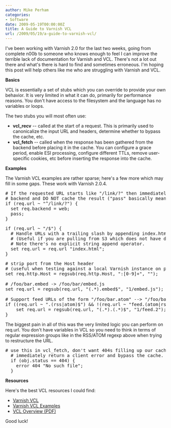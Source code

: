 ```yaml
---
author: Mike Perham
categories:
- Software
date: 2009-05-19T00:00:00Z
title: A Guide to Varnish VCL
url: /2009/05/19/a-guide-to-varnish-vcl/
---
```


I've been working with Varnish 2.0 for the last two weeks, going from complete n00b to someone who knows enough to feel I can improve the terrible lack of documentation for Varnish and VCL. There's not a lot out there and what's there is hard to find and sometimes erroneous. I'm hoping this post will help others like me who are struggling with Varnish and VCL.

**Basics**

VCL is essentially a set of stubs which you can override to provide your own behavior. It is very limited in what it can do, primarily for performance reasons. You don't have access to the filesystem and the language has no variables or loops.

The two stubs you will most often use:

*   **vcl_recv** -- called at the start of a request. This is primarily used to canonicalize the input URL and headers, determine whether to bypass the cache, etc.
*   **vcl_fetch** -- called when the response has been gathered from the backend before placing it in the cache. You can configure a grace period, enable ESI processing, configure different TTLs, remove user-specific cookies, etc before inserting the response into the cache.

**Examples**

The Varnish VCL examples are rather sparse; here's a few more which may fill in some gaps. These work with Varnish 2.0.4.

<pre lang="c"># If the requested URL starts like "/link/?" then immediately pass it to the given
# backend and DO NOT cache the result ("pass" basically means "bypass the cache").
if (req.url ~ "^/link/?") {
  set req.backend = web;
  pass;
}
</pre>

<pre lang="c">if (req.url ~ "/$") {
  # Handle URLs with a trailing slash by appending index.html
  # (Useful if you are pulling from S3 which does not have default document logic)
  # Note there's no explicit string append operator.
  set req.url = req.url "index.html";
}
</pre>

<pre lang="c"># strip port from the Host header
# (useful when testing against a local Varnish instance on port 6081)
set req.http.Host = regsub(req.http.Host, ":[0-9]+", "");

# /foo/bar.embed -> /foo/bar/embed.js
set req.url = regsub(req.url, "(.*).embed$", "1/embed.js");

# Support feed URLs of the form "/foo/bar.atom" --> "/foo/bar/feed.atom"
if ((req.url ~ ".(rss|atom)$") &#038;&#038; !(req.url ~ "feed.(atom|rss)$")) {
    set req.url = regsub(req.url, "(.*).(.*)$", "1/feed.2");
}
</pre>

The biggest pain in all of this was the very limited logic you can perform on req.url. You don't have variables in VCL so you need to think in terms of regular expression groups like in the RSS/ATOM regexp above when trying to restructure the URL.

<pre lang="c"># use this in vcl_fetch, don't want 404s filling up our cache, so just
  # immediately return a client error and bypass the cache.
  if (obj.status == 404) {
    error 404 "No such file";
  }
</pre>

**Resources**

Here's the best VCL resources I could find:

*   [Varnish VCL][1]
*   [Varnish VCL Examples][2]
*   [VCL Overview (PDF)][3]

Good luck!

 [1]: http://varnish.projects.linpro.no/wiki/VCL
 [2]: http://varnish.projects.linpro.no/wiki/VCLExamples
 [3]: http://phk.freebsd.dk/pubs/varnish_vcl.pdf
